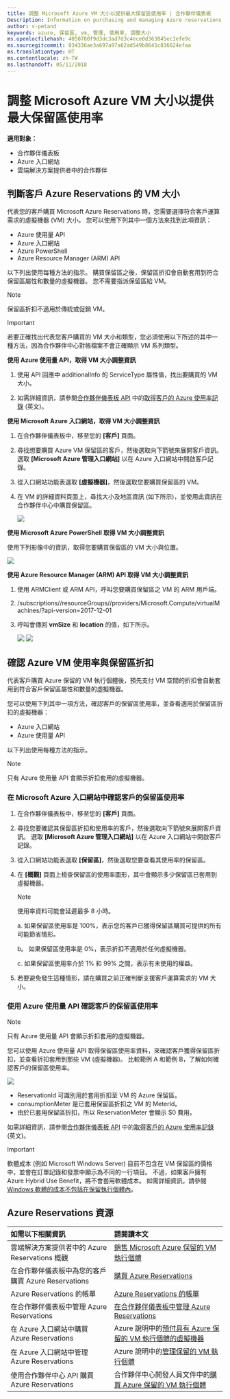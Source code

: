 ```yaml
---
title: 調整 Microsoft Azure VM 大小以提供最大保留區使用率 | 合作夥伴儀表板
Description: Information on purchasing and managing Azure reservations
author: v-petand
keywords: azure, 保留區, vm, 管理, 使用率, 調整大小
ms.openlocfilehash: 4050780f9d3dc3ad7d3c4ece0d363845ec1efe9c
ms.sourcegitcommit: 034336ae3a697a97a62ad549b8645c836624efaa
ms.translationtype: HT
ms.contentlocale: zh-TW
ms.lasthandoff: 05/11/2018
---
```

# <a name="microsoft-azure-vm-sizing-for-maximum-reservation-usage"></a>調整 Microsoft Azure VM 大小以提供最大保留區使用率 

**適用對象：**

-  合作夥伴儀表板
-  Azure 入口網站
-  雲端解決方案提供者中的合作夥伴

## <a name="determine-the-vm-size-for-a-customers-azure-reservation"></a>判斷客戶 Azure Reservations 的 VM 大小 

代表您的客戶購買 Microsoft Azure Reservations 時，您需要選擇符合客戶運算需求的虛擬機器 (VM) 大小。 您可以使用下列其中一個方法來找到此項資訊：

-   Azure 使用量 API
-   Azure 入口網站
-   Azure PowerShell
-   Azure Resource Manager (ARM) API

以下列出使用每種方法的指示。 購買保留區之後，保留區折扣會自動套用到符合保留區屬性和數量的虛擬機器。 您不需要指派保留區給 VM。

>[!NOTE]
>保留區折扣不適用於傳統或促銷 VM。

>[!IMPORTANT]
>若要正確找出代表您客戶購買的 VM 大小和類型，您必須使用以下所述的其中一種方法，因為合作夥伴中心對帳檔案不會正確顯示 VM 系列類型。


**使用 Azure 使用量 API，取得 VM 大小調整資訊**

1.  使用 API 回應中 additionalInfo 的 ServiceType 屬性值，找出要購買的 VM 大小。 

2.  如需詳細資訊，請參閱[合作夥伴儀表板 API](https://docs.microsoft.com/partner-center/develop/) 中的[取得客戶的 Azure 使用率記錄](https://docs.microsoft.com/partner-center/develop/get-a-customer-s-utilization-record-for-azure) (英文)。 

**使用 Microsoft Azure 入口網站，取得 VM 大小調整資訊**

1.  在合作夥伴儀表板中，移至您的 **\[客戶\]** 頁面。

2.  尋找想要購買 Azure VM 保留區的客戶，然後選取向下箭號來展開客戶資訊。 選取 **\[Microsoft Azure 管理入口網站\]** 以在 Azure 入口網站中開啟客戶記錄。 

3.  從入口網站功能表選取 **\[虛擬機器\]**，然後選取您要購買保留區的 VM。 

4.  在 VM 的詳細資料頁面上，尋找大小及地區資訊 (如下所示)，並使用此資訊在合作夥伴中心中購買保留區。  

    ![](images/usage1.png)

**使用 Microsoft Azure PowerShell 取得 VM 大小調整資訊**

使用下列影像中的資訊，取得您要購買保留區的 VM 大小與位置。 

![](images/usage2.png)

**使用 Azure Resource Manager (ARM) API 取得 VM 大小調整資訊**

1.  使用 ARMClient 或 ARM API，呼叫您要購買保留區之 VM 的 ARM 用戶端。

2.  /subscriptions/<Subscription ID>/resourceGroups/<Resource group name>/providers/Microsoft.Compute/virtualMachines/<VM Instance Name>?api-version=2017-12-01

3.  呼叫會傳回 **vmSize** 和 **location** 的值，如下所示。

    ![](images/usage3.png)
    ![](images/usage4.png)
 

## <a name="verify-azure-vm-usage-and-reservation-discount"></a>確認 Azure VM 使用率與保留區折扣

代表客戶購買 Azure 保留的 VM 執行個體後，預先支付 VM 空間的折扣會自動套用到符合客戶保留區屬性和數量的虛擬機器。 

您可以使用下列其中一項方法，確認客戶的保留區使用率，並查看適用於保留區折扣的虛擬機器：   

-   Azure 入口網站
-   Azure 使用量 API

以下列出使用每種方法的指示。

>[!NOTE]
>只有 Azure 使用量 API 會顯示折扣套用的虛擬機器。  

### <a name="verify-the-customers-reservation-usage-in-the-microsoft-azure-portal"></a>在 Microsoft Azure 入口網站中確認客戶的保留區使用率

1.  在合作夥伴儀表板中，移至您的 **\[客戶\]** 頁面。

2.  尋找您要確認其保留區折扣和使用率的客戶，然後選取向下箭號來展開客戶資訊。 選取 **\[Microsoft Azure 管理入口網站\]** 以在 Azure 入口網站中開啟客戶記錄。 

3.  從入口網站功能表選取 **\[保留區\]**，然後選取您要查看其使用率的保留區。 

4.  在 **\[概觀\]** 頁面上檢查保留區的使用率圖形，其中會顯示多少保留區已套用到虛擬機器。 

    >[!NOTE]
    >使用率資料可能會延遲最多 8 小時。
    
    a.  如果保留區使用率是 100%，表示您的客戶已獲得保留區購買可提供的所有可能節省情形。 
    
    b。  如果保留區使用率是 0%，表示折扣不適用於任何虛擬機器。 
    
    c.  如果保留區使用率介於 1% 和 99% 之間，表示有未使用的權益。 

5.  若要避免發生這種情形，請在購買之前正確判斷支援客戶運算需求的 VM 大小。

### <a name="verify-the-customers-reservation-usage-with-the-azure-utilization-api"></a>使用 Azure 使用量 API 確認客戶的保留區使用率

>[!NOTE]
>只有 Azure 使用量 API 會顯示折扣套用的虛擬機器。  

您可以使用 Azure 使用量 API 取得保留區使用率資料，來確認客戶獲得保留區折扣，並查看折扣套用到那些 VM (虛擬機器)。 比較範例 A 和範例 B，了解如何確認客戶的保留區使用率。 

![](images\usage5.png)

-   ReservationId 可識別用於套用折扣至 VM 的 Azure 保留區。
-   consumptionMeter 是已套用保留區折扣之 VM 的 MeterId。
-   由於已套用保留區折扣，所以 ReservationMeter 會顯示 $0 費用。 

如需詳細資訊，請參閱[合作夥伴儀表板 API](https://docs.microsoft.com/partner-center/develop/) 中的[取得客戶的 Azure 使用率記錄](https://docs.microsoft.com/partner-center/develop/get-a-customer-s-utilization-record-for-azure) (英文)。

>[!IMPORTANT]
>軟體成本 (例如 Microsoft Windows Server) 目前不包含在 VM 保留區的價格中，並會在訂單記錄和發票中顯示為不同的一行項目。 不過，如果客戶擁有 Azure Hybrid Use Benefit，將不會套用軟體成本。 如需詳細資訊，請參閱 [Windows 軟體的成本不包括在保留執行個體內](https://docs.microsoft.com/azure/billing/billing-reserved-instance-windows-software-costs)。  

## <a name="azure-reservations-resources"></a>Azure Reservations 資源
|**如需以下相關資訊**   |**請閱讀本文**    |
|:-----------------------------|:-----------------|
|雲端解決方案提供者中的 Azure Reservations 概觀  | [銷售 Microsoft Azure 保留的 VM 執行個體](azure-reservations.md)
|在合作夥伴儀表板中為您的客戶購買 Azure Reservations   |[購買 Azure Reservations](azure-reservations-buying.md)
|Azure Reservations 的帳單   |[Azure Reservations 的帳單](azure-reservations-billing.md)   |
| 在合作夥伴儀表板中管理 Azure Reservations | [在合作夥伴儀表板中管理 Azure Reservations](azure-reservations-manage.md)
|在 Azure 入口網站中購買 Azure Reservations | Azure 說明中的[預付具有 Azure 保留的 VM 執行個體的虛擬機器](https://docs.microsoft.com/azure/virtual-machines/windows/prepay-reserved-vm-instances) |
|在 Azure 入口網站中管理 Azure Reservations   |Azure 說明中的[管理保留的 VM 執行個體](https://docs.microsoft.com/azure/billing/billing-manage-reserved-vm-instance)  |
|使用合作夥伴中心 API 購買 Azure Reservations | 合作夥伴中心開發人員文件中的[購買 Azure 保留的 VM 執行個體](https://docs.microsoft.com/partner-center/develop/purchase-azure-reserved-vm-instances)



